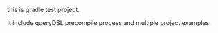 this is gradle test project.

It include queryDSL precompile process and multiple project examples.
